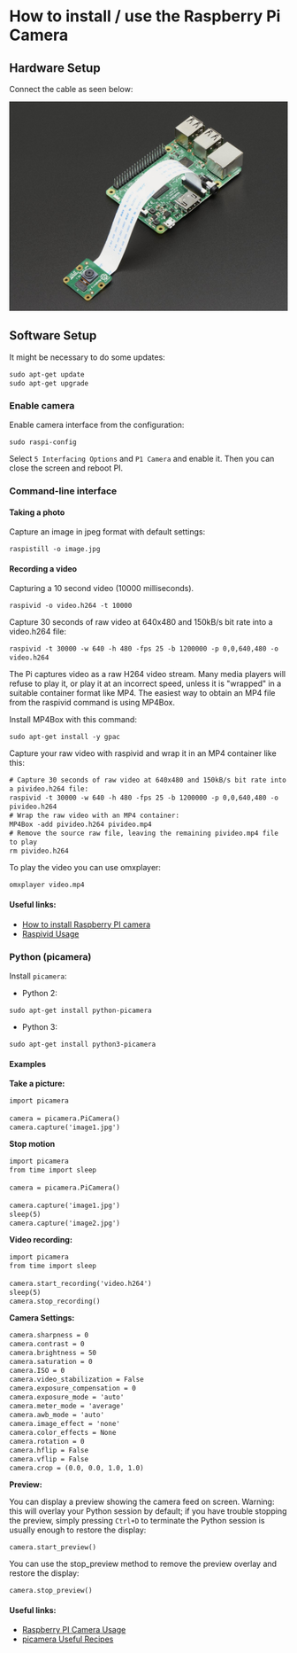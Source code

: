 How to install / use the Raspberry Pi Camera
============================================

Hardware Setup
--------------

Connect the cable as seen below:

![rpi-camera-setup](assets/img/rpi-camera-setup.jpg)

Software Setup
--------------

It might be necessary to do some updates:
```
sudo apt-get update
sudo apt-get upgrade
```
### Enable camera

Enable camera interface from the configuration:
```
sudo raspi-config
```
Select `5 Interfacing Options` and `P1 Camera` and enable it.
Then you can close the screen and reboot PI.

### Command-line interface

#### Taking a photo
Capture an image in jpeg format with default settings:
```
raspistill -o image.jpg
```

#### Recording a video
Capturing a 10 second video (10000 milliseconds).
```
raspivid -o video.h264 -t 10000
```
Capture 30 seconds of raw video at 640x480 and 150kB/s bit rate into a video.h264 file:
```
raspivid -t 30000 -w 640 -h 480 -fps 25 -b 1200000 -p 0,0,640,480 -o video.h264
```
The Pi captures video as a raw H264 video stream. Many media players will refuse to play it, or play it at an incorrect speed, unless it is "wrapped" in a suitable container format like MP4. The easiest way to obtain an MP4 file from the raspivid command is using MP4Box.

Install MP4Box with this command:
```
sudo apt-get install -y gpac
```
Capture your raw video with raspivid and wrap it in an MP4 container like this:
```
# Capture 30 seconds of raw video at 640x480 and 150kB/s bit rate into a pivideo.h264 file:
raspivid -t 30000 -w 640 -h 480 -fps 25 -b 1200000 -p 0,0,640,480 -o pivideo.h264
# Wrap the raw video with an MP4 container:
MP4Box -add pivideo.h264 pivideo.mp4
# Remove the source raw file, leaving the remaining pivideo.mp4 file to play
rm pivideo.h264
```
To play the video you can use omxplayer:
```
omxplayer video.mp4
```
#### Useful links:
- [How to install Raspberry PI camera](https://thepihut.com/blogs/raspberry-pi-tutorials/16021420-how-to-install-use-the-raspberry-pi-camera)
- [Raspivid Usage](https://www.raspberrypi.org/documentation/usage/camera/raspicam/raspivid.md)

### Python (picamera)

Install `picamera`:

- Python 2:
```
sudo apt-get install python-picamera
```

- Python 3:
```
sudo apt-get install python3-picamera
```
#### Examples

**Take a picture:**
```
import picamera

camera = picamera.PiCamera()
camera.capture('image1.jpg')
```

**Stop motion**
```
import picamera
from time import sleep

camera = picamera.PiCamera()

camera.capture('image1.jpg')
sleep(5)
camera.capture('image2.jpg')
```

**Video recording:**

```
import picamera
from time import sleep

camera.start_recording('video.h264')
sleep(5)
camera.stop_recording()
```

**Camera Settings:**

```
camera.sharpness = 0
camera.contrast = 0
camera.brightness = 50
camera.saturation = 0
camera.ISO = 0
camera.video_stabilization = False
camera.exposure_compensation = 0
camera.exposure_mode = 'auto'
camera.meter_mode = 'average'
camera.awb_mode = 'auto'
camera.image_effect = 'none'
camera.color_effects = None
camera.rotation = 0
camera.hflip = False
camera.vflip = False
camera.crop = (0.0, 0.0, 1.0, 1.0)
```

**Preview:**

You can display a preview showing the camera feed on screen. Warning: this will overlay your Python session by default; if you have trouble stopping the preview, simply pressing `Ctrl+D` to terminate the Python session is usually enough to restore the display:

```
camera.start_preview()
```

You can use the stop_preview method to remove the preview overlay and restore the display:

```
camera.stop_preview()
```
#### Useful links:
- [Raspberry PI Camera Usage](https://www.raspberrypi.org/documentation/usage/camera/python/README.md)
- [picamera Useful Recipes](http://picamera.readthedocs.io/en/release-1.13/recipes1.html)
